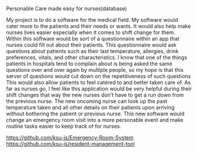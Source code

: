 Personable Care made easy for nurses(database)

My project is to do a software for the medical field. My software would cater more to the patients and their needs or wants. It would also help make nurses lives easier especially when it comes to shift change for them. Within this software would be sort of a questionnaire within an app that nurses could fill out about their patients. This questionnaire would ask questions about patients such as their last temperature, allergies, drink preferences, vitals, and other characteristics. I know that one of the things patients in hospitals tend to complain about is being asked the same questions over and over again by multiple people, so my hope is that this server of questions would cut down on the repetitiveness of such questions This would also allow patients to feel catered to and better taken care of. As far as nurses go, I feel like this application would be very helpful during their shift changes that way the new nurses don’t have to get a run down from the previous nurse. The new oncoming nurse can look up the past temperature taken and all other details on their patients upon arriving without bothering the patient or previous nurse. This new software would change an emergency room visit into a more personable event and make routine tasks easier to keep track of for nurses.

https://github.com/ksu-is/Emergency-Room-System https://github.com/ksu-is/resident-management-tool
